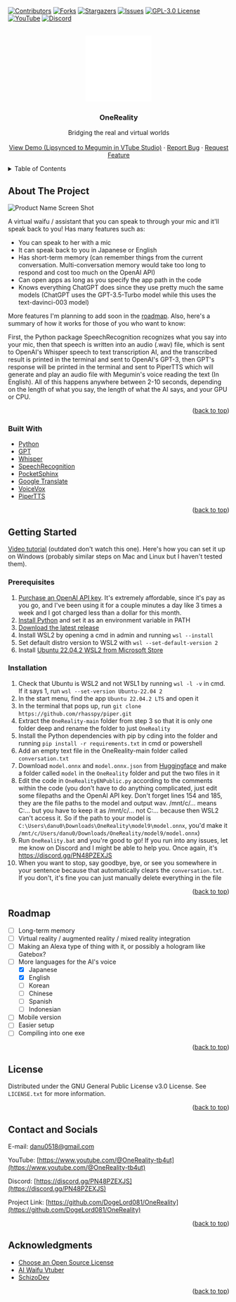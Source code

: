 <!-- Improved compatibility of back to top link: See: https://github.com/othneildrew/Best-README-Template/pull/73 -->
<a name="readme-top"></a>
<!--
*** Thanks for checking out the Best-README-Template. If you have a suggestion
*** that would make this better, please fork the repo and create a pull request
*** or simply open an issue with the tag "enhancement".
*** Don't forget to give the project a star!
*** Thanks again! Now go create something AMAZING! :D
-->



<!-- PROJECT SHIELDS -->
<!--
*** I'm using markdown "reference style" links for readability.
*** Reference links are enclosed in brackets [ ] instead of parentheses ( ).
*** See the bottom of this document for the declaration of the reference variables
*** for contributors-url, forks-url, etc. This is an optional, concise syntax you may use.
*** https://www.markdownguide.org/basic-syntax/#reference-style-links
-->
[![Contributors][contributors-shield]][contributors-url]
[![Forks][forks-shield]][forks-url]
[![Stargazers][stars-shield]][stars-url]
[![Issues][issues-shield]][issues-url]
[![GPL-3.0 License][license-shield]][license-url]
[![YouTube][youtube-shield]][youtube-url]
[![Discord][discord-shield]][discord-url]



<!-- PROJECT LOGO -->
<br />
<div align="center">
  <a href="https://github.com/DogeLord081/OneReality">
    <img src="OneReality Logo Transparent.png" alt="Logo" width="150" height="150">
  </a>

  <h3 align="center">OneReality</h3>

  <p align="center">
    Bridging the real and virtual worlds
    <br />
    <br />
    <a href="https://youtu.be/TGZV831VTpc">View Demo (Lipsynced to Megumin in VTube Studio)</a>
    ·
    <a href="https://github.com/othneildrew/Best-README-Template/issues">Report Bug</a>
    ·
    <a href="https://github.com/othneildrew/Best-README-Template/issues">Request Feature</a>
  </p>
</div>



<!-- TABLE OF CONTENTS -->
<details>
  <summary>Table of Contents</summary>
  <ol>
    <li>
      <a href="#about-the-project">About The Project</a>
      <ul>
        <li><a href="#built-with">Built With</a></li>
      </ul>
    </li>
    <li>
      <a href="#getting-started">Getting Started</a>
      <ul>
        <li><a href="#prerequisites">Prerequisites</a></li>
        <li><a href="#installation">Installation</a></li>
      </ul>
    </li>
    <li><a href="#roadmap">Roadmap</a></li>
    <li><a href="#license">License</a></li>
    <li><a href="#acknowledgments">Acknowledgments</a></li>
  </ol>
</details>



<!-- ABOUT THE PROJECT -->
## About The Project

![Product Name Screen Shot](https://github.com/DogeLord081/OneReality-README/blob/master/image.png)

A virtual waifu / assistant that you can speak to through your mic and it'll speak back to you! Has many features such as:

* You can speak to her with a mic
* It can speak back to you in Japanese or English
* Has short-term memory (can remember things from the current conversation. Multi-conversation memory would take too long to respond and cost too much on the OpenAI API)
* Can open apps as long as you specify the app path in the code
* Knows everything ChatGPT does since they use pretty much the same models (ChatGPT uses the GPT-3.5-Turbo model while this uses the text-davinci-003 model)

More features I'm planning to add soon in the [roadmap](https://github.com/DogeLord081/OneReality#roadmap). Also, here's a summary of how it works for those of you who want to know:

First, the Python package SpeechRecognition recognizes what you say into your mic, then that speech is written into an audio (.wav) file, which is sent to OpenAI's Whisper speech to text transcription AI, and the transcribed result is printed in the terminal and sent to OpenAI's GPT-3, then GPT's response will be printed in the terminal and sent to PiperTTS which will generate and play an audio file with Megumin's voice reading the text (In English). All of this happens anywhere between 2-10 seconds, depending on the length of what you say, the length of what the AI says, and your GPU or CPU.

<p align="right">(<a href="#readme-top">back to top</a>)</p>



### Built With

* [Python](https://www.python.org)
* [GPT](https://openai.com/gpt-4)
* [Whisper](https://openai.com/research/whisper)
* [SpeechRecognition](https://pypi.org/project/SpeechRecognition/)
* [PocketSphinx](https://pypi.org/project/pocketsphinx/)
* [Google Translate](https://translate.google.com)
* [VoiceVox](https://voicevox.hiroshiba.jp)
* [PiperTTS](https://github.com/rhasspy/piper)

<p align="right">(<a href="#readme-top">back to top</a>)</p>



<!-- GETTING STARTED -->
## Getting Started

[Video tutorial](https://youtu.be/qWpYE447iQA) (outdated don't watch this one). Here's how you can set it up on Windows (probably similar steps on Mac and Linux but I haven't tested them).

### Prerequisites

1. [Purchase an OpenAI API key](https://www.windowscentral.com/software-apps/how-to-get-an-openai-api-key). It's extremely affordable, since it's pay as you go, and I've been using it for a couple minutes a day like 3 times a week and I got charged less than a dollar for this month.
2. [Install Python](https://www.python.org/downloads/) and set it as an environment variable in PATH
3. [Download the latest release](https://github.com/DogeLord081/OneReality/releases/latest)
4. Install WSL2 by opening a cmd in admin and running `wsl --install`
5. Set default distro version to WSL2 with `wsl --set-default-version 2`
6. Install [Ubuntu 22.04.2 WSL2 from Microsoft Store](https://apps.microsoft.com/store/detail/ubuntu-22042-lts/9PN20MSR04DW?hl=en-us&gl=us&rtc=1)

### Installation

1. Check that Ubuntu is WSL2 and not WSL1 by running `wsl -l -v` in cmd. If it says 1, run `wsl --set-version Ubuntu-22.04 2`
2. In the start menu, find the app `Ubuntu 22.04.2 LTS` and open it
3. In the terminal that pops up, run `git clone https://github.com/rhasspy/piper.git`
4. Extract the `OneReality-main` folder from step 3 so that it is only one folder deep and rename the folder to just `OneReality`
5. Install the Python dependencies with pip by cding into the folder and running `pip install -r requirements.txt` in cmd or powershell
6. Add an empty text file in the OneReality-main folder called `conversation.txt`
7. Download `model.onnx` and `model.onnx.json` from [Huggingface](https://huggingface.co/DogeLord/megumin/tree/main) and make a folder called `model` in the `OneReality` folder and put the two files in it
8. Edit the code in `OneRealityENPublic.py` according to the comments within the code (you don't have to do anything complicated, just edit some filepaths and the OpenAI API key. Don't forget lines 154 and 185, they are the file paths to the model and output wav. /mnt/c/... means C:\... but you have to keep it as /mnt/c/... not C:\... because then WSL2 can't access it. So if the path to your model is `C:\Users\danu0\Downloads\OneReality\model9\model.onnx`, you'd make it `/mnt/c/Users/danu0/Downloads/OneReality/model9/model.onnx`)
9. Run `OneReality.bat` and you're good to go! If you run into any issues, let me know on Discord and I might be able to help you. Once again, it's https://discord.gg/PN48PZEXJS
10. When you want to stop, say goodbye, bye, or see you somewhere in your sentence because that automatically clears the `conversation.txt`. If you don't, it's fine you can just manually delete everything in the file

<p align="right">(<a href="#readme-top">back to top</a>)</p>



<!-- ROADMAP -->
## Roadmap

- [ ] Long-term memory
- [ ] Virtual reality / augmented reality / mixed reality integration
- [ ] Making an Alexa type of thing with it, or possibly a hologram like Gatebox?
- [ ] More languages for the AI's voice
  - [x] Japanese
  - [x] English
  - [ ] Korean
  - [ ] Chinese
  - [ ] Spanish
  - [ ] Indonesian
- [ ] Mobile version
- [ ] Easier setup
- [ ] Compiling into one exe

<p align="right">(<a href="#readme-top">back to top</a>)</p>



<!-- LICENSE -->
## License

Distributed under the GNU General Public License v3.0 License. See `LICENSE.txt` for more information.

<p align="right">(<a href="#readme-top">back to top</a>)</p>



<!-- CONTACT -->
## Contact and Socials

E-mail: danu0518@gmail.com

YouTube: [https://www.youtube.com/@OneReality-tb4ut](https://www.youtube.com/@OneReality-tb4ut)

Discord: [https://discord.gg/PN48PZEXJS](https://discord.gg/PN48PZEXJS)

Project Link: [https://github.com/DogeLord081/OneReality](https://github.com/DogeLord081/OneReality)

<p align="right">(<a href="#readme-top">back to top</a>)</p>



<!-- ACKNOWLEDGMENTS -->
## Acknowledgments

* [Choose an Open Source License](https://choosealicense.com)
* [AI Waifu Vtuber](https://github.com/ardha27/AI-Waifu-Vtuber)
* [SchizoDev](https://youtu.be/dKFnJCtcfMk)

<p align="right">(<a href="#readme-top">back to top</a>)</p>



<!-- MARKDOWN LINKS & IMAGES -->
<!-- https://www.markdownguide.org/basic-syntax/#reference-style-links -->
[discord-shield]: https://img.shields.io/discord/1123252189708693516?style=for-the-badge&label=DISCORD&color=%237289da
[discord-url]: https://discord.gg/eMnbhjW3GB
[youtube-shield]: https://img.shields.io/youtube/channel/subscribers/UC03Puq3SCjGWDPAnYGXjqQg?style=for-the-badge
[youtube-url]: https://www.youtube.com/@OneReality-tb4ut
[contributors-shield]: https://img.shields.io/github/contributors/DogeLord081/OneReality.svg?style=for-the-badge
[contributors-url]: https://github.com/DogeLord081/OneReality/graphs/contributors
[forks-shield]: https://img.shields.io/github/forks/DogeLord081/OneReality.svg?style=for-the-badge
[forks-url]: https://github.com/DogeLord081/OneReality/network/members
[stars-shield]: https://img.shields.io/github/stars/DogeLord081/OneReality.svg?style=for-the-badge
[stars-url]: https://github.com/DogeLord081/OneReality/stargazers
[issues-shield]: https://img.shields.io/github/issues/DogeLord081/OneReality.svg?style=for-the-badge
[issues-url]: https://github.com/DogeLord081/OneReality/issues
[license-shield]: https://img.shields.io/github/license/DogeLord081/OneReality.svg?style=for-the-badge
[license-url]: https://github.com/DogeLord081/OneReality/blob/master/LICENSE.txt
[linkedin-shield]: https://img.shields.io/badge/-LinkedIn-black.svg?style=for-the-badge&logo=linkedin&colorB=555
[linkedin-url]: https://linkedin.com/in/othneildrew
[product-screenshot]: images/screenshot.png
[Next.js]: https://img.shields.io/badge/next.js-000000?style=for-the-badge&logo=nextdotjs&logoColor=white
[Next-url]: https://nextjs.org/
[React.js]: https://img.shields.io/badge/React-20232A?style=for-the-badge&logo=react&logoColor=61DAFB
[React-url]: https://reactjs.org/
[Vue.js]: https://img.shields.io/badge/Vue.js-35495E?style=for-the-badge&logo=vuedotjs&logoColor=4FC08D
[Vue-url]: https://vuejs.org/
[Angular.io]: https://img.shields.io/badge/Angular-DD0031?style=for-the-badge&logo=angular&logoColor=white
[Angular-url]: https://angular.io/
[Svelte.dev]: https://img.shields.io/badge/Svelte-4A4A55?style=for-the-badge&logo=svelte&logoColor=FF3E00
[Svelte-url]: https://svelte.dev/
[Laravel.com]: https://img.shields.io/badge/Laravel-FF2D20?style=for-the-badge&logo=laravel&logoColor=white
[Laravel-url]: https://laravel.com
[Bootstrap.com]: https://img.shields.io/badge/Bootstrap-563D7C?style=for-the-badge&logo=bootstrap&logoColor=white
[Bootstrap-url]: https://getbootstrap.com
[JQuery.com]: https://img.shields.io/badge/jQuery-0769AD?style=for-the-badge&logo=jquery&logoColor=white
[JQuery-url]: https://jquery.com 
